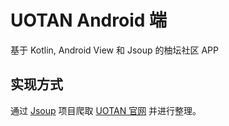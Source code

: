 # UOTAN Android 端

基于 Kotlin, Android View 和 Jsoup 的柚坛社区 APP

## 实现方式

通过 [Jsoup](https://github.com/jhy/jsoup) 项目爬取 [UOTAN 官网](https://www.uotan.cn/) 并进行整理。

